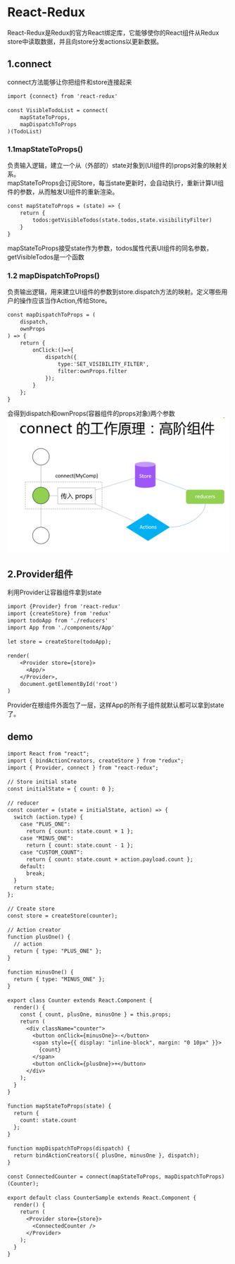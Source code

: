 # React-Redux
React-Redux是Redux的官方React绑定库，它能够使你的React组件从Redux store中读取数据，并且向store分发actions以更新数据。
## 1.connect
connect方法能够让你把组件和store连接起来  
```
import {connect} from 'react-redux'

const VisibleTodoList = connect(
    mapStateToProps,
    mapDispatchToProps
)(TodoList)
```
### 1.1mapStateToProps()
负责输入逻辑，建立一个从（外部的）state对象到(UI组件的)props对象的映射关系。  
mapStateToProps会订阅Store，每当state更新时，会自动执行，重新计算UI组件的参数，从而触发UI组件的重新渲染。  
```
const mapStateToProps = (state) => {
    return {
        todos:getVisibleTodos(state.todos,state.visibilityFilter)
    }
}
```
mapStateToProps接受state作为参数，todos属性代表UI组件的同名参数，getVisibleTodos是一个函数
### 1.2 mapDispatchToProps()
负责输出逻辑，用来建立UI组件的参数到store.dispatch方法的映射。定义哪些用户的操作应该当作Action,传给Store。
```
const mapDispatchToProps = (
    dispatch,
    ownProps
) => {
    return {
        onClick:()=>{
            dispatch({
                type:'SET_VISIBILITY_FILTER',
                filter:ownProps.filter
            });
        }
    };
}
```
会得到dispatch和ownProps(容器组件的props对象)两个参数
![](img/connect原理.png)
## 2.Provider组件
利用Provider让容器组件拿到state
```
import {Provider} from 'react-redux'
import {createStore} from 'redux'
import todoApp from './reducers'
import App from './components/App'

let store = createStore(todoApp);

render(
    <Provider store={store}>
      <App/>
    </Provider>,
    document.getElementById('root')
)
```
Provider在根组件外面包了一层，这样App的所有子组件就默认都可以拿到state了。
## demo
```
import React from "react";
import { bindActionCreators, createStore } from "redux";
import { Provider, connect } from "react-redux";

// Store initial state
const initialState = { count: 0 };

// reducer
const counter = (state = initialState, action) => {
  switch (action.type) {
    case "PLUS_ONE":
      return { count: state.count + 1 };
    case "MINUS_ONE":
      return { count: state.count - 1 };
    case "CUSTOM_COUNT":
      return { count: state.count + action.payload.count };
    default:
      break;
  }
  return state;
};

// Create store
const store = createStore(counter);

// Action creator
function plusOne() {
  // action
  return { type: "PLUS_ONE" };
}

function minusOne() {
  return { type: "MINUS_ONE" };
}

export class Counter extends React.Component {
  render() {
    const { count, plusOne, minusOne } = this.props;
    return (
      <div className="counter">
        <button onClick={minusOne}>-</button>
        <span style={{ display: "inline-block", margin: "0 10px" }}>
          {count}
        </span>
        <button onClick={plusOne}>+</button>
      </div>
    );
  }
}

function mapStateToProps(state) {
  return {
    count: state.count
  };
}

function mapDispatchToProps(dispatch) {
  return bindActionCreators({ plusOne, minusOne }, dispatch);
}

const ConnectedCounter = connect(mapStateToProps, mapDispatchToProps)(Counter);

export default class CounterSample extends React.Component {
  render() {
    return (
      <Provider store={store}>
        <ConnectedCounter />
      </Provider>
    );
  }
}
```